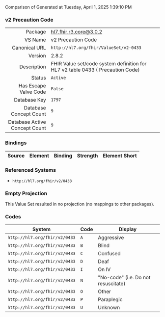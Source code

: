 Comparison of 
Generated at Tuesday, April 1, 2025 1:39:10 PM

### v2 Precaution Code

|      |     |
| ---: | --- |
| Package | hl7.fhir.r3.core@3.0.2 |
| VS Name | v2 Precaution Code |
| Canonical URL | `http://hl7.org/fhir/ValueSet/v2-0433` |
| Version | 2.8.2 |
| Description | FHIR Value set/code system definition for HL7 v2 table 0433 ( Precaution Code) |
| Status | `Active` |
| Has Escape Valve Code | `False` |
| Database Key | `1797` |
| Database Concept Count | `9` |
| Database Active Concept Count | `9` |
### Bindings

| Source | Element | Binding | Strength | Element Short |
| ------ | ------- | ------- | -------- | ------------- |

### Referenced Systems

* `http://hl7.org/fhir/v2/0433`
### Empty Projection

This Value Set resulted in no projection (no mappings to other packages).

### Codes

| System | Code | Display |
| ------ | ---- | ------- |
| `http://hl7.org/fhir/v2/0433` | `A` | Aggressive |
| `http://hl7.org/fhir/v2/0433` | `B` | Blind |
| `http://hl7.org/fhir/v2/0433` | `C` | Confused |
| `http://hl7.org/fhir/v2/0433` | `D` | Deaf |
| `http://hl7.org/fhir/v2/0433` | `I` | On IV |
| `http://hl7.org/fhir/v2/0433` | `N` | "No-code" (i.e. Do not resuscitate) |
| `http://hl7.org/fhir/v2/0433` | `O` | Other |
| `http://hl7.org/fhir/v2/0433` | `P` | Paraplegic |
| `http://hl7.org/fhir/v2/0433` | `U` | Unknown |

